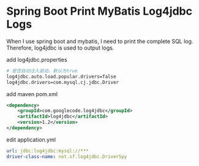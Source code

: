 # Spring Boot Print MyBatis Log4jdbc Logs

When I use spring boot and mybatis, I need to print the complete SQL log. Therefore, log4jdbc is used to output logs.


add log4jdbc.properties
```bash
# 是否自动注入驱动，默认为true
log4jdbc.auto.load.popular.drivers=false
log4jdbc.drivers=com.mysql.cj.jdbc.Driver
```

add maven pom.xml
```xml
<dependency>
    <groupId>com.googlecode.log4jdbc</groupId>
    <artifactId>log4jdbc</artifactId>
    <version>1.2</version>
</dependency>
```

edit application.yml
```yml
url: jdbc:log4jdbc:mysql://***
driver-class-name: net.sf.log4jdbc.DriverSpy
```